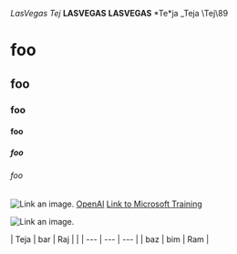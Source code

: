 *LasVegas*
_Tej_
**LASVEGAS**
__LASVEGAS__
\*Te*ja
\_Teja
\\Tej\89


# foo
## foo
### foo
#### foo
##### foo
###### foo

![Link an image.](/learn/azure-devops/shared/media/mara.png)
[OpenAI](/openai.com)
[Link to Microsoft Training](/training)


![Link an image.](https://media.springernature.com/lw703/springer-static/image/art%3A10.1038%2F528452a/MediaObjects/41586_2015_Article_BF528452a_Figg_HTML.jpg?as=webp)

| Teja | bar | Raj |   |
| --- | --- | --- |
| baz | bim | Ram |
